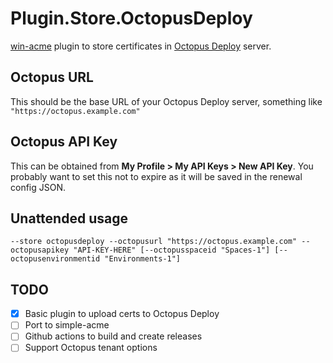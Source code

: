 # Plugin.Store.OctopusDeploy

[win-acme](https://github.com/win-acme/win-acme) plugin to store certificates in [Octopus Deploy](https://octopus.com/) server.

## Octopus URL

This should be the base URL of your Octopus Deploy server, something like `"https://octopus.example.com"`

## Octopus API Key

This can be obtained from **My Profile > My API Keys > New API Key**. You probably want to set this not to expire as it will be saved in the renewal config JSON.

## Unattended usage

```
--store octopusdeploy --octopusurl "https://octopus.example.com" --octopusapikey "API-KEY-HERE" [--octopusspaceid "Spaces-1"] [--octopusenvironmentid "Environments-1"]
```


## TODO

- [x] Basic plugin to upload certs to Octopus Deploy
- [ ] Port to simple-acme
- [ ] Github actions to build and create releases
- [ ] Support Octopus tenant options